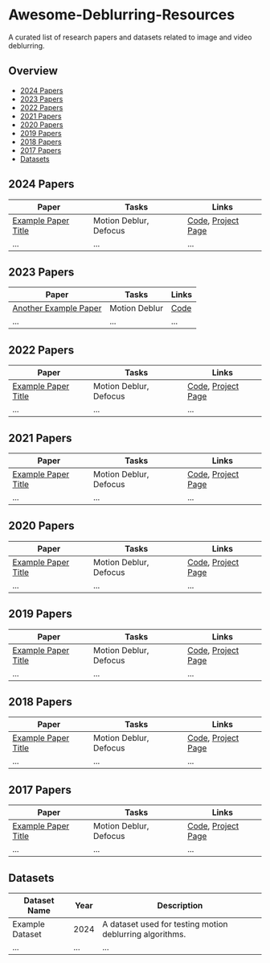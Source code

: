 # Awesome-Deblurring-Resources
A curated list of research papers and datasets related to image and video deblurring.

## Overview
- [2024 Papers](#2024-papers)
- [2023 Papers](#2023-papers)
- [2022 Papers](#2023-papers)
- [2021 Papers](#2023-papers)
- [2020 Papers](#2023-papers)
- [2019 Papers](#2023-papers)
- [2018 Papers](#2023-papers)
- [2017 Papers](#2023-papers)
- [Datasets](#datasets)

## 2024 Papers
| Paper | Tasks | Links |
|-------|-------|-------|
| [Example Paper Title](https://link_to_paper.com) | Motion Deblur, Defocus | [Code](https://link_to_code.com), [Project Page](https://link_to_project.com) |
| ...   | ...   | ...   |

## 2023 Papers
| Paper | Tasks | Links |
|-------|-------|-------|
| [Another Example Paper](https://link_to_paper.com) | Motion Deblur | [Code](https://link_to_code.com) |
| ...   | ...   | ...   |

## 2022 Papers
| Paper | Tasks | Links |
|-------|-------|-------|
| [Example Paper Title](https://link_to_paper.com) | Motion Deblur, Defocus | [Code](https://link_to_code.com), [Project Page](https://link_to_project.com) |
| ...   | ...   | ...   |

## 2021 Papers
| Paper | Tasks | Links |
|-------|-------|-------|
| [Example Paper Title](https://link_to_paper.com) | Motion Deblur, Defocus | [Code](https://link_to_code.com), [Project Page](https://link_to_project.com) |
| ...   | ...   | ...   |

## 2020 Papers
| Paper | Tasks | Links |
|-------|-------|-------|
| [Example Paper Title](https://link_to_paper.com) | Motion Deblur, Defocus | [Code](https://link_to_code.com), [Project Page](https://link_to_project.com) |
| ...   | ...   | ...   |

## 2019 Papers
| Paper | Tasks | Links |
|-------|-------|-------|
| [Example Paper Title](https://link_to_paper.com) | Motion Deblur, Defocus | [Code](https://link_to_code.com), [Project Page](https://link_to_project.com) |
| ...   | ...   | ...   |

## 2018 Papers
| Paper | Tasks | Links |
|-------|-------|-------|
| [Example Paper Title](https://link_to_paper.com) | Motion Deblur, Defocus | [Code](https://link_to_code.com), [Project Page](https://link_to_project.com) |
| ...   | ...   | ...   |

## 2017 Papers
| Paper | Tasks | Links |
|-------|-------|-------|
| [Example Paper Title](https://link_to_paper.com) | Motion Deblur, Defocus | [Code](https://link_to_code.com), [Project Page](https://link_to_project.com) |
| ...   | ...   | ...   |

## Datasets
| Dataset Name | Year | Description |
|--------------|------|-------------|
| Example Dataset | 2024 | A dataset used for testing motion deblurring algorithms. |
| ...          | ...  | ...         |
